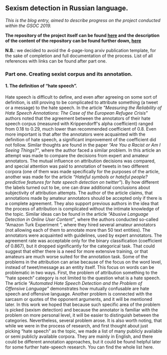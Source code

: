 ## Sexism detection in Russian language.

*This is the blog entry, aimed to describe progress on the project conducted within the GSOC 2019.*

**The repository of the project itself can be found [here](https://github.com/clips/gsoc2019_crosslang) and the description of the content of the repository can be found further down, [here]()**

**N.B.**: we decided to avoid the 4-page-long arxiv publication template, for the sake of completion and full documentation of the process. List of all references with links can be found after part one. 

### Part one. Creating sexist corpus and its annotation.

#### 1. The definition of “hate speech”.

Hate speech is difficult to define, and even after agreeing on some sort of definition, is still proving to be complicated to attribute something (a tweet or a message) to the hate speech.
In the article *"Measuring the Reliability of Hate Speech Annotations: The Case of the European Refugee Crisis"* authors noted that the agreement between the annotators of their hate speech corpus (measured with Krippendorff's alpha coefficient) ranged from 0.18 to 0.29, much lower than recommended coefficient of 0.8. 
Even more important is that after the annotators were acquainted with the definition of hate speech, a significant improvement of the coefficient did not follow. Similar thoughts are found in the paper *“Are You a Racist or Am I Seeing Things?"*, where the author faced a similar problem. In this article an attempt was made to compare the decisions from expert and amateur annotators. The mutual influence on attribution decisions was compared, and special attention was paid to annotation of tweets in two different corpora (one of them was made specifically for the purposes of the article, another was made for the article *“Hateful symbols or hateful people? predictive features for hate speech detection on twitter”*). By how different the labels turned out to be, one can draw additional conclusions about subjectivity of attribution attempts. The author of the article claims, that annotations made by amateur annotators should be accepted only if there is a complete agreement. They also support previous authors in the idea that the process of attribution is complicated without the intimate knowledge of the topic.
Similar ideas can be found in the article *“Abusive Language Detection in Online User Content”*, where the authors conducted so-called “Amazon Turk Experiment ”, where they hired several amateur annotators (not allowing each of them to annotate more than 50 text entities). The annotators were acquainted with guidelines, used by expert annotators. The agreement rate was acceptable only for the binary classification (coefficient of 0.867), but it dropped significantly for the categorical task. That could suggest that either there is a need for more extensive training, or that amateurs are much worse suited for the annotation task.
Some of the problems in the attribution can arise because of the focus on the word level, instead of tweet/message as an entity itself. This focus on words can be problematic in two ways. 
First, the problem of attribution something to the “hate speech” category is not limited to the question what is a hate speech. The article *“Automated Hate Speech Detection and the Problem of Offensive Language”* demonstrates how mutually confusable are hate speech and offensive language. 
Another problem is connected with the sarcasm or quotes of the opponent arguments, and it will be mentioned later.
In this work we hoped that because such specific area of the problem is picked (sexism detection) and because the annotator is familiar with the problem on more personal level, it will be easier to distinguish between the categories. Nevertheless, several problem arose. 
It is also worth noting, that while we were in the process of research, and first thought about just picking “hate speech” as the topic, we made a list of many publicly available or semi publicly available corpora. They are mainly in English, and there could be different annotation approaches, but it could be found helpful later for some further hate-speech research. You can find the whole list here.

